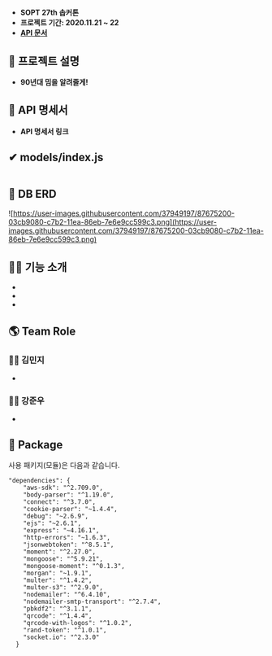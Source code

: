 <h1> </h1>

- <b> SOPT 27th 솝커톤
- 프로젝트 기간: 2020.11.21 ~ 22
- [API 문서](https://github.com/SOPT27-JOB/JOB-SERVER/wiki/Cyworld-Server)</b>

## **💁 프로젝트 설명**

- **90년대 밈을 알려줄게!**

## **📑 API 명세서**

- **API 명세서 링크**

## ✔ **models/index.js**

```jsx

```

## **📙 DB ERD**

![https://user-images.githubusercontent.com/37949197/87675200-03cb9080-c7b2-11ea-86eb-7e6e9cc599c3.png](https://user-images.githubusercontent.com/37949197/87675200-03cb9080-c7b2-11ea-86eb-7e6e9cc599c3.png)

## **🏃‍♂️ 기능 소개**

-
-
-

## **🌎 Team Role**

### **🙋‍♀️ 김민지**

- 

### **🙋‍♂️ 강준우**

- 

## **📘 Package**

사용 패키지(모듈)은 다음과 같습니다.

```
"dependencies": {
    "aws-sdk": "^2.709.0",
    "body-parser": "^1.19.0",
    "connect": "^3.7.0",
    "cookie-parser": "~1.4.4",
    "debug": "~2.6.9",
    "ejs": "~2.6.1",
    "express": "~4.16.1",
    "http-errors": "~1.6.3",
    "jsonwebtoken": "^8.5.1",
    "moment": "^2.27.0",
    "mongoose": "^5.9.21",
    "mongoose-moment": "^0.1.3",
    "morgan": "~1.9.1",
    "multer": "^1.4.2",
    "multer-s3": "^2.9.0",
    "nodemailer": "^6.4.10",
    "nodemailer-smtp-transport": "^2.7.4",
    "pbkdf2": "^3.1.1",
    "qrcode": "^1.4.4",
    "qrcode-with-logos": "^1.0.2",
    "rand-token": "^1.0.1",
    "socket.io": "^2.3.0"
  }
```
